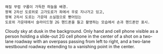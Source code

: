 
```
해질 무렵 구름이 가득한 하늘을 배경.
왕복 2차선 도로위로 고가도로가 좌에서 우로 지나가고 있고,
왕복 2차서 도로는 가운데 소실점으로 뻗어있는 
도로위 가운데에서 슬라이드형 2G 핸드폰을 들고 촬영하는 모습에서 손과 핸드폰만 표시.
```
Cloudy sky at dusk in the background.
Only hand and cell phone visible as a person holding a slide-out 2G cell phone in the center of a shot on a two-lane roadway with an overpass passing from left to right,
and a two-lane westbound roadway extending to a vanishing point in the center.
```